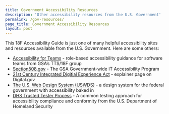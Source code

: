 ```yaml
---
title: Government Accessibility Resources
description: 'Other accessibility resources from the U.S. Government'
permalink: /gov-resources/
page_title: Government Accessibility Resources
layout: post
---
```

This 18F Accessibility Guide is just one of many helpful accessibility sites and resources available from the U.S. Government. Here are some others:

* [Accessibility for Teams](https://accessibility.digital.gov/) - role-based accessibility guidance for software teams from GSA’s TTS/18F group
* [Section508.gov](https://section508.gov/) - The GSA Government-wide IT Accessibility Program
* [21st Century Integrated Digitial Experience Act](https://digital.gov/resources/21st-century-integrated-digital-experience-act/?dg) - explainer page on Digital.gov
* [The U.S. Web Design System (USWDS)](https://designsystem.digital.gov/) - a design system for the federal government with accessibility baked in
* [DHS Trusted Tester Process](https://www.dhs.gov/trusted-tester) - A common testing approach for accessibility compliance and conformity from the U.S. Department of Homeland Security
